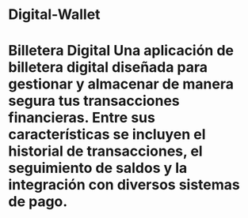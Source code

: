 # Digital-Wallet
# Billetera Digital Una aplicación de billetera digital diseñada para gestionar y almacenar de manera segura tus transacciones financieras. Entre sus características se incluyen el historial de transacciones, el seguimiento de saldos y la integración con diversos sistemas de pago.
